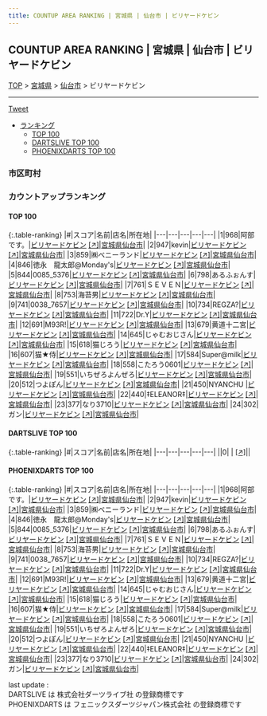 ```yaml
---
title: COUNTUP AREA RANKING | 宮城県 | 仙台市 | ビリヤードケビン
---
```

## COUNTUP AREA RANKING | 宮城県 | 仙台市 | ビリヤードケビン

[TOP](/darts/rank/) > [宮城県](/darts/rank/宮城県/) > [仙台市](/darts/rank/宮城県/仙台市/) > ビリヤードケビン

___

<a href="https://twitter.com/share?ref_src=twsrc%5Etfw" data-text="COUNTUP AREA RANKING | 宮城県仙台市ビリヤードケビン" class="twitter-share-button" data-hashtags="DARTSLIVE,PHOENIXDARTS,darts,ダーツ" data-show-count="false">Tweet</a>

* [ランキング](#カウントアップランキング)
    * [TOP 100](#top-100)
    * [DARTSLIVE TOP 100](#dartslive-top-100)
    * [PHOENIXDARTS TOP 100](#phoenixdarts-top-100)

### 市区町村

<ul>

</ul>

### カウントアップランキング

#### TOP 100



{:.table-ranking}
|#|スコア|名前|店名|所在地|
|---|---|---|---|---|
|1|968|<span class="rank-name-pd">阿部です。</span>|<a href="/darts/rank/shops/90122.html">ビリヤードケビン</a> <a href="https://vs.phoenixdarts.com/jp/shop/shopDetailInfo/s_90122?s_seq=90122">[↗]</a>|<a href="/darts/rank/宮城県/仙台市">宮城県仙台市</a>|
|2|947|<span class="rank-name-pd">kevin</span>|<a href="/darts/rank/shops/90122.html">ビリヤードケビン</a> <a href="https://vs.phoenixdarts.com/jp/shop/shopDetailInfo/s_90122?s_seq=90122">[↗]</a>|<a href="/darts/rank/宮城県/仙台市">宮城県仙台市</a>|
|3|859|<span class="rank-name-pd">㈱ベニーランド</span>|<a href="/darts/rank/shops/90122.html">ビリヤードケビン</a> <a href="https://vs.phoenixdarts.com/jp/shop/shopDetailInfo/s_90122?s_seq=90122">[↗]</a>|<a href="/darts/rank/宮城県/仙台市">宮城県仙台市</a>|
|4|846|<span class="rank-name-pd">徳永　龍太郎@Monday&#x27;s</span>|<a href="/darts/rank/shops/90122.html">ビリヤードケビン</a> <a href="https://vs.phoenixdarts.com/jp/shop/shopDetailInfo/s_90122?s_seq=90122">[↗]</a>|<a href="/darts/rank/宮城県/仙台市">宮城県仙台市</a>|
|5|844|<span class="rank-name-pd">0085_5376</span>|<a href="/darts/rank/shops/90122.html">ビリヤードケビン</a> <a href="https://vs.phoenixdarts.com/jp/shop/shopDetailInfo/s_90122?s_seq=90122">[↗]</a>|<a href="/darts/rank/宮城県/仙台市">宮城県仙台市</a>|
|6|798|<span class="rank-name-pd">あるふぉんす</span>|<a href="/darts/rank/shops/90122.html">ビリヤードケビン</a> <a href="https://vs.phoenixdarts.com/jp/shop/shopDetailInfo/s_90122?s_seq=90122">[↗]</a>|<a href="/darts/rank/宮城県/仙台市">宮城県仙台市</a>|
|7|761|<span class="rank-name-pd">ＳＥＶＥＮ</span>|<a href="/darts/rank/shops/90122.html">ビリヤードケビン</a> <a href="https://vs.phoenixdarts.com/jp/shop/shopDetailInfo/s_90122?s_seq=90122">[↗]</a>|<a href="/darts/rank/宮城県/仙台市">宮城県仙台市</a>|
|8|753|<span class="rank-name-pd">海苔男</span>|<a href="/darts/rank/shops/90122.html">ビリヤードケビン</a> <a href="https://vs.phoenixdarts.com/jp/shop/shopDetailInfo/s_90122?s_seq=90122">[↗]</a>|<a href="/darts/rank/宮城県/仙台市">宮城県仙台市</a>|
|9|741|<span class="rank-name-pd">0038_7657</span>|<a href="/darts/rank/shops/90122.html">ビリヤードケビン</a> <a href="https://vs.phoenixdarts.com/jp/shop/shopDetailInfo/s_90122?s_seq=90122">[↗]</a>|<a href="/darts/rank/宮城県/仙台市">宮城県仙台市</a>|
|10|734|<span class="rank-name-pd">REGZA?</span>|<a href="/darts/rank/shops/90122.html">ビリヤードケビン</a> <a href="https://vs.phoenixdarts.com/jp/shop/shopDetailInfo/s_90122?s_seq=90122">[↗]</a>|<a href="/darts/rank/宮城県/仙台市">宮城県仙台市</a>|
|11|722|<span class="rank-name-pd">Dr.Y</span>|<a href="/darts/rank/shops/90122.html">ビリヤードケビン</a> <a href="https://vs.phoenixdarts.com/jp/shop/shopDetailInfo/s_90122?s_seq=90122">[↗]</a>|<a href="/darts/rank/宮城県/仙台市">宮城県仙台市</a>|
|12|691|<span class="rank-name-pd">M93R!</span>|<a href="/darts/rank/shops/90122.html">ビリヤードケビン</a> <a href="https://vs.phoenixdarts.com/jp/shop/shopDetailInfo/s_90122?s_seq=90122">[↗]</a>|<a href="/darts/rank/宮城県/仙台市">宮城県仙台市</a>|
|13|679|<span class="rank-name-pd">黄道十二宮</span>|<a href="/darts/rank/shops/90122.html">ビリヤードケビン</a> <a href="https://vs.phoenixdarts.com/jp/shop/shopDetailInfo/s_90122?s_seq=90122">[↗]</a>|<a href="/darts/rank/宮城県/仙台市">宮城県仙台市</a>|
|14|645|<span class="rank-name-pd">じゃむおじさん</span>|<a href="/darts/rank/shops/90122.html">ビリヤードケビン</a> <a href="https://vs.phoenixdarts.com/jp/shop/shopDetailInfo/s_90122?s_seq=90122">[↗]</a>|<a href="/darts/rank/宮城県/仙台市">宮城県仙台市</a>|
|15|618|<span class="rank-name-pd">猫じろう</span>|<a href="/darts/rank/shops/90122.html">ビリヤードケビン</a> <a href="https://vs.phoenixdarts.com/jp/shop/shopDetailInfo/s_90122?s_seq=90122">[↗]</a>|<a href="/darts/rank/宮城県/仙台市">宮城県仙台市</a>|
|16|607|<span class="rank-name-pd">猫★侍</span>|<a href="/darts/rank/shops/90122.html">ビリヤードケビン</a> <a href="https://vs.phoenixdarts.com/jp/shop/shopDetailInfo/s_90122?s_seq=90122">[↗]</a>|<a href="/darts/rank/宮城県/仙台市">宮城県仙台市</a>|
|17|584|<span class="rank-name-pd">Super@milk</span>|<a href="/darts/rank/shops/90122.html">ビリヤードケビン</a> <a href="https://vs.phoenixdarts.com/jp/shop/shopDetailInfo/s_90122?s_seq=90122">[↗]</a>|<a href="/darts/rank/宮城県/仙台市">宮城県仙台市</a>|
|18|558|<span class="rank-name-pd">こたろう0601</span>|<a href="/darts/rank/shops/90122.html">ビリヤードケビン</a> <a href="https://vs.phoenixdarts.com/jp/shop/shopDetailInfo/s_90122?s_seq=90122">[↗]</a>|<a href="/darts/rank/宮城県/仙台市">宮城県仙台市</a>|
|19|551|<span class="rank-name-pd">いちぜろよんぜろ</span>|<a href="/darts/rank/shops/90122.html">ビリヤードケビン</a> <a href="https://vs.phoenixdarts.com/jp/shop/shopDetailInfo/s_90122?s_seq=90122">[↗]</a>|<a href="/darts/rank/宮城県/仙台市">宮城県仙台市</a>|
|20|512|<span class="rank-name-pd">つよぽん</span>|<a href="/darts/rank/shops/90122.html">ビリヤードケビン</a> <a href="https://vs.phoenixdarts.com/jp/shop/shopDetailInfo/s_90122?s_seq=90122">[↗]</a>|<a href="/darts/rank/宮城県/仙台市">宮城県仙台市</a>|
|21|450|<span class="rank-name-pd">NYANCHU </span>|<a href="/darts/rank/shops/90122.html">ビリヤードケビン</a> <a href="https://vs.phoenixdarts.com/jp/shop/shopDetailInfo/s_90122?s_seq=90122">[↗]</a>|<a href="/darts/rank/宮城県/仙台市">宮城県仙台市</a>|
|22|440|<span class="rank-name-pd">‡ELEANOR‡</span>|<a href="/darts/rank/shops/90122.html">ビリヤードケビン</a> <a href="https://vs.phoenixdarts.com/jp/shop/shopDetailInfo/s_90122?s_seq=90122">[↗]</a>|<a href="/darts/rank/宮城県/仙台市">宮城県仙台市</a>|
|23|377|<span class="rank-name-pd">なり3710</span>|<a href="/darts/rank/shops/90122.html">ビリヤードケビン</a> <a href="https://vs.phoenixdarts.com/jp/shop/shopDetailInfo/s_90122?s_seq=90122">[↗]</a>|<a href="/darts/rank/宮城県/仙台市">宮城県仙台市</a>|
|24|302|<span class="rank-name-pd">ガン</span>|<a href="/darts/rank/shops/90122.html">ビリヤードケビン</a> <a href="https://vs.phoenixdarts.com/jp/shop/shopDetailInfo/s_90122?s_seq=90122">[↗]</a>|<a href="/darts/rank/宮城県/仙台市">宮城県仙台市</a>|


#### DARTSLIVE TOP 100



{:.table-ranking}
|#|スコア|名前|店名|所在地|
|---|---|---|---|---|
||0|<span class="rank-name-dl"> </span>|<a href="/darts/rank/shops/.html"></a> <a href="">[↗]</a>|<a href="/darts/rank//"></a>|


#### PHOENIXDARTS TOP 100



{:.table-ranking}
|#|スコア|名前|店名|所在地|
|---|---|---|---|---|
|1|968|<span class="rank-name-pd">阿部です。</span>|<a href="/darts/rank/shops/90122.html">ビリヤードケビン</a> <a href="https://vs.phoenixdarts.com/jp/shop/shopDetailInfo/s_90122?s_seq=90122">[↗]</a>|<a href="/darts/rank/宮城県/仙台市">宮城県仙台市</a>|
|2|947|<span class="rank-name-pd">kevin</span>|<a href="/darts/rank/shops/90122.html">ビリヤードケビン</a> <a href="https://vs.phoenixdarts.com/jp/shop/shopDetailInfo/s_90122?s_seq=90122">[↗]</a>|<a href="/darts/rank/宮城県/仙台市">宮城県仙台市</a>|
|3|859|<span class="rank-name-pd">㈱ベニーランド</span>|<a href="/darts/rank/shops/90122.html">ビリヤードケビン</a> <a href="https://vs.phoenixdarts.com/jp/shop/shopDetailInfo/s_90122?s_seq=90122">[↗]</a>|<a href="/darts/rank/宮城県/仙台市">宮城県仙台市</a>|
|4|846|<span class="rank-name-pd">徳永　龍太郎@Monday&#x27;s</span>|<a href="/darts/rank/shops/90122.html">ビリヤードケビン</a> <a href="https://vs.phoenixdarts.com/jp/shop/shopDetailInfo/s_90122?s_seq=90122">[↗]</a>|<a href="/darts/rank/宮城県/仙台市">宮城県仙台市</a>|
|5|844|<span class="rank-name-pd">0085_5376</span>|<a href="/darts/rank/shops/90122.html">ビリヤードケビン</a> <a href="https://vs.phoenixdarts.com/jp/shop/shopDetailInfo/s_90122?s_seq=90122">[↗]</a>|<a href="/darts/rank/宮城県/仙台市">宮城県仙台市</a>|
|6|798|<span class="rank-name-pd">あるふぉんす</span>|<a href="/darts/rank/shops/90122.html">ビリヤードケビン</a> <a href="https://vs.phoenixdarts.com/jp/shop/shopDetailInfo/s_90122?s_seq=90122">[↗]</a>|<a href="/darts/rank/宮城県/仙台市">宮城県仙台市</a>|
|7|761|<span class="rank-name-pd">ＳＥＶＥＮ</span>|<a href="/darts/rank/shops/90122.html">ビリヤードケビン</a> <a href="https://vs.phoenixdarts.com/jp/shop/shopDetailInfo/s_90122?s_seq=90122">[↗]</a>|<a href="/darts/rank/宮城県/仙台市">宮城県仙台市</a>|
|8|753|<span class="rank-name-pd">海苔男</span>|<a href="/darts/rank/shops/90122.html">ビリヤードケビン</a> <a href="https://vs.phoenixdarts.com/jp/shop/shopDetailInfo/s_90122?s_seq=90122">[↗]</a>|<a href="/darts/rank/宮城県/仙台市">宮城県仙台市</a>|
|9|741|<span class="rank-name-pd">0038_7657</span>|<a href="/darts/rank/shops/90122.html">ビリヤードケビン</a> <a href="https://vs.phoenixdarts.com/jp/shop/shopDetailInfo/s_90122?s_seq=90122">[↗]</a>|<a href="/darts/rank/宮城県/仙台市">宮城県仙台市</a>|
|10|734|<span class="rank-name-pd">REGZA?</span>|<a href="/darts/rank/shops/90122.html">ビリヤードケビン</a> <a href="https://vs.phoenixdarts.com/jp/shop/shopDetailInfo/s_90122?s_seq=90122">[↗]</a>|<a href="/darts/rank/宮城県/仙台市">宮城県仙台市</a>|
|11|722|<span class="rank-name-pd">Dr.Y</span>|<a href="/darts/rank/shops/90122.html">ビリヤードケビン</a> <a href="https://vs.phoenixdarts.com/jp/shop/shopDetailInfo/s_90122?s_seq=90122">[↗]</a>|<a href="/darts/rank/宮城県/仙台市">宮城県仙台市</a>|
|12|691|<span class="rank-name-pd">M93R!</span>|<a href="/darts/rank/shops/90122.html">ビリヤードケビン</a> <a href="https://vs.phoenixdarts.com/jp/shop/shopDetailInfo/s_90122?s_seq=90122">[↗]</a>|<a href="/darts/rank/宮城県/仙台市">宮城県仙台市</a>|
|13|679|<span class="rank-name-pd">黄道十二宮</span>|<a href="/darts/rank/shops/90122.html">ビリヤードケビン</a> <a href="https://vs.phoenixdarts.com/jp/shop/shopDetailInfo/s_90122?s_seq=90122">[↗]</a>|<a href="/darts/rank/宮城県/仙台市">宮城県仙台市</a>|
|14|645|<span class="rank-name-pd">じゃむおじさん</span>|<a href="/darts/rank/shops/90122.html">ビリヤードケビン</a> <a href="https://vs.phoenixdarts.com/jp/shop/shopDetailInfo/s_90122?s_seq=90122">[↗]</a>|<a href="/darts/rank/宮城県/仙台市">宮城県仙台市</a>|
|15|618|<span class="rank-name-pd">猫じろう</span>|<a href="/darts/rank/shops/90122.html">ビリヤードケビン</a> <a href="https://vs.phoenixdarts.com/jp/shop/shopDetailInfo/s_90122?s_seq=90122">[↗]</a>|<a href="/darts/rank/宮城県/仙台市">宮城県仙台市</a>|
|16|607|<span class="rank-name-pd">猫★侍</span>|<a href="/darts/rank/shops/90122.html">ビリヤードケビン</a> <a href="https://vs.phoenixdarts.com/jp/shop/shopDetailInfo/s_90122?s_seq=90122">[↗]</a>|<a href="/darts/rank/宮城県/仙台市">宮城県仙台市</a>|
|17|584|<span class="rank-name-pd">Super@milk</span>|<a href="/darts/rank/shops/90122.html">ビリヤードケビン</a> <a href="https://vs.phoenixdarts.com/jp/shop/shopDetailInfo/s_90122?s_seq=90122">[↗]</a>|<a href="/darts/rank/宮城県/仙台市">宮城県仙台市</a>|
|18|558|<span class="rank-name-pd">こたろう0601</span>|<a href="/darts/rank/shops/90122.html">ビリヤードケビン</a> <a href="https://vs.phoenixdarts.com/jp/shop/shopDetailInfo/s_90122?s_seq=90122">[↗]</a>|<a href="/darts/rank/宮城県/仙台市">宮城県仙台市</a>|
|19|551|<span class="rank-name-pd">いちぜろよんぜろ</span>|<a href="/darts/rank/shops/90122.html">ビリヤードケビン</a> <a href="https://vs.phoenixdarts.com/jp/shop/shopDetailInfo/s_90122?s_seq=90122">[↗]</a>|<a href="/darts/rank/宮城県/仙台市">宮城県仙台市</a>|
|20|512|<span class="rank-name-pd">つよぽん</span>|<a href="/darts/rank/shops/90122.html">ビリヤードケビン</a> <a href="https://vs.phoenixdarts.com/jp/shop/shopDetailInfo/s_90122?s_seq=90122">[↗]</a>|<a href="/darts/rank/宮城県/仙台市">宮城県仙台市</a>|
|21|450|<span class="rank-name-pd">NYANCHU </span>|<a href="/darts/rank/shops/90122.html">ビリヤードケビン</a> <a href="https://vs.phoenixdarts.com/jp/shop/shopDetailInfo/s_90122?s_seq=90122">[↗]</a>|<a href="/darts/rank/宮城県/仙台市">宮城県仙台市</a>|
|22|440|<span class="rank-name-pd">‡ELEANOR‡</span>|<a href="/darts/rank/shops/90122.html">ビリヤードケビン</a> <a href="https://vs.phoenixdarts.com/jp/shop/shopDetailInfo/s_90122?s_seq=90122">[↗]</a>|<a href="/darts/rank/宮城県/仙台市">宮城県仙台市</a>|
|23|377|<span class="rank-name-pd">なり3710</span>|<a href="/darts/rank/shops/90122.html">ビリヤードケビン</a> <a href="https://vs.phoenixdarts.com/jp/shop/shopDetailInfo/s_90122?s_seq=90122">[↗]</a>|<a href="/darts/rank/宮城県/仙台市">宮城県仙台市</a>|
|24|302|<span class="rank-name-pd">ガン</span>|<a href="/darts/rank/shops/90122.html">ビリヤードケビン</a> <a href="https://vs.phoenixdarts.com/jp/shop/shopDetailInfo/s_90122?s_seq=90122">[↗]</a>|<a href="/darts/rank/宮城県/仙台市">宮城県仙台市</a>|


<div class="footer border-top border-gray-light mt-5 pt-3 text-right text-gray">
    last update : <span style="font-weight: italic" id="foot_last_modified"></span><br />
    DARTSLIVE は 株式会社ダーツライブ社 の登録商標です<br />
    PHOENIXDARTS は フェニックスダーツジャパン株式会社 の登録商標です<br />
</div>

<script src="https://cdnjs.cloudflare.com/ajax/libs/jquery.tablesorter/2.31.3/js/jquery.tablesorter.min.js" integrity="sha512-qzgd5cYSZcosqpzpn7zF2ZId8f/8CHmFKZ8j7mU4OUXTNRd5g+ZHBPsgKEwoqxCtdQvExE5LprwwPAgoicguNg==" crossorigin="anonymous" referrerpolicy="no-referrer"></script>
<link rel="stylesheet" href="https://cdnjs.cloudflare.com/ajax/libs/jquery.tablesorter/2.31.3/css/theme.default.min.css" integrity="sha512-wghhOJkjQX0Lh3NSWvNKeZ0ZpNn+SPVXX1Qyc9OCaogADktxrBiBdKGDoqVUOyhStvMBmJQ8ZdMHiR3wuEq8+w==" crossorigin="anonymous" referrerpolicy="no-referrer" />
<script>
$(function() {
    $(".table-ranking").tablesorter({sortList:[[0, 0]]});
    $("#foot_last_modified").text(formatDate(new Date(document.lastModified), 'yyyy-MM-dd HH:mm:ss'));
});
</script>

<script async src="https://platform.twitter.com/widgets.js" charset="utf-8"></script>